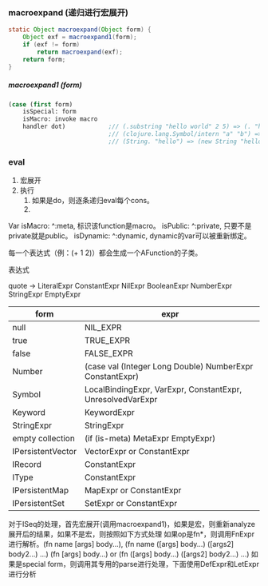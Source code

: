 ### macroexpand (递归进行宏展开)
~~~java
static Object macroexpand(Object form) {
    Object exf = macroexpand1(form);
    if (exf != form)
        return macroexpand(exf);
    return form;
}
~~~

##### macroexpand1 (form)
~~~lisp
(case (first form)
    isSpecial: form
    isMacro: invoke macro
    handler dot)            ;// (.substring "hello world" 2 5) => (. "hello world" substring 2 5)
                            ;// (clojure.lang.Symbol/intern "a" "b") => (. clojure.lang.Symbol intern "a" "b")
                            ;// (String. "hello") => (new String "hello")
~~~

### eval
1. 宏展开
2. 执行
    1. 如果是do，则逐条递归eval每个cons。
    2.



Var
    isMacro: ^:meta, 标识该function是macro。
    isPublic: ^:private, 只要不是private就是public。
    isDynamic: ^:dynamic, dynamic的var可以被重新绑定。


每一个表达式（例：(+ 1 2)）都会生成一个AFunction的子类。


表达式

quote ->
    LiteralExpr
        ConstantExpr
        NilExpr
        BooleanExpr
        NumberExpr
        StringExpr
        EmptyExpr


form                |   expr
--                  |   --
null                |   NIL_EXPR
true                |   TRUE_EXPR
false               |   FALSE_EXPR
Number              |   (case val (Integer Long Double) NumberExpr ConstantExpr)
Symbol              |   LocalBindingExpr, VarExpr, ConstantExpr, UnresolvedVarExpr
Keyword             |   KeywordExpr
StringExpr          |   StringExpr
empty collection    |   (if (is-meta) MetaExpr EmptyExpr)
IPersistentVector   |   VectorExpr or ConstantExpr
IRecord             |   ConstantExpr
IType               |   ConstantExpr
IPersistentMap      |   MapExpr or ConstantExpr
IPersistentSet      |   SetExpr or ConstantExpr


对于ISeq的处理，首先宏展开(调用macroexpand1)，如果是宏，则重新analyze展开后的结果，如果不是宏，则按照如下方式处理
如果op是fn*，则调用FnExpr进行解析。(fn name [args] body...), (fn name ([args] body...) ([args2] body2...) ...) (fn [args] body...) or (fn ([args] body...) ([args2] body2...) ...)
如果是special form，则调用其专用的parse进行处理，下面使用DefExpr和LetExpr进行分析






